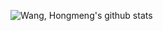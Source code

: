 ![Wang, Hongmeng's github stats](https://github-readme-stats.vercel.app/api?username=hongmengwang&show_icons=true&theme=dracula)
